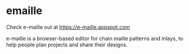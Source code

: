 # emaille

Check e-maille out at https://e-maille.appspot.com

e-maille is a browser-based editor for chain maille patterns and inlays, to help people plan projects and share their designs.
